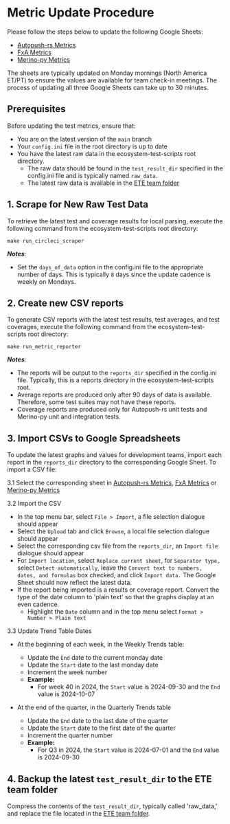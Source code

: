 # Metric Update Procedure

Please follow the steps below to update the following Google Sheets:

- [Autopush-rs Metrics][1]
- [FxA Metrics][2]
- [Merino-py Metrics][3]

The sheets are typically updated on Monday mornings (North America ET/PT) to ensure the values are
available for team check-in meetings. The process of updating all three Google Sheets can take up
to 30 minutes.

## Prerequisites

Before updating the test metrics, ensure that:

- You are on the latest version of the `main` branch
- Your `config.ini` file in the root directory is up to date
- You have the latest raw data in the ecosystem-test-scripts root directory. 
  - The raw data should be found in the `test_result_dir` specified in the config.ini file and is
    typically named `raw_data`.
  - The latest raw data is available in the [ETE team folder][0]

## 1. Scrape for New Raw Test Data

To retrieve the latest test and coverage results for local parsing, execute the following command from the ecosystem-test-scripts root directory:

```shell
make run_circleci_scraper
```

_**Notes**:_

- Set the `days_of_data` option in the config.ini file to the appropriate number of days. This is
  typically `8` days since the update cadence is weekly on Mondays.

## 2. Create new CSV reports

To generate CSV reports with the latest test results, test averages, and test coverages, execute the
following command from the ecosystem-test-scripts root directory:

```shell
make run_metric_reporter
```

_**Notes**:_

- The reports will be output to the `reports_dir` specified in the config.ini file. Typically, this
  is a reports directory in the ecosystem-test-scripts root.
- Average reports are produced only after 90 days of data is available. Therefore, some test suites
  may not have these reports.
- Coverage reports are produced only for Autopush-rs unit tests and Merino-py unit and integration
  tests.

## 3. Import CSVs to Google Spreadsheets

To update the latest graphs and values for development teams, import each report in the
`reports_dir` directory to the corresponding Google Sheet. To import a CSV file:

3.1 Select the corresponding sheet in [Autopush-rs Metrics][1], [FxA Metrics][2] or
[Merino-py Metrics][3] 

3.2 Import the CSV 

- In the top menu bar, select `File > Import`, a file selection dialogue should appear
- Select the `Upload` tab and click `Browse`, a local file selection dialogue should appear
- Select the corresponding csv file from the `reports_dir`, an `Import file` dialogue should
  appear
- For `Import location`, select `Replace current sheet`, for `Separator type,` select
  `Detect automatically`, leave the `Convert text to numbers, dates, and formulas` box
   checked, and click `Import data.` The Google Sheet should now reflect the latest data.
- If the report being imported is a results or coverage report. Convert the type of the date
     column to 'plain text' so that the graphs display at an even cadence. 
  - Highlight the `Date` column and in the top menu select `Format > Number > Plain text`

3.3 Update Trend Table Dates

- At the beginning of each week, in the Weekly Trends table:
  - Update the `End` date to the current monday date
  - Update the `Start` date to the last monday date
  - Increment the week number
  - **Example:**
    - For week 40 in 2024, the `Start` value is 2024-09-30 and the `End` value is 2024-10-07

- At the end of the quarter, in the Quarterly Trends table
  - Update the `End` date to the last date of the quarter
  - Update the `Start` date to the first date of the quarter
  - Increment the quarter number
  - **Example:** 
    - For Q3 in 2024, the `Start` value is 2024-07-01 and the `End` value is 2024-09-30


## 4. Backup the latest `test_result_dir` to the ETE team folder

Compress the contents of the `test_result_dir`, typically called 'raw_data,' and replace the file
located in the [ETE team folder][0].


[0]: https://drive.google.com/drive/folders/1N4YW97gEH6gmdlfDNtuGxUsdo2EKkCAi
[1]: https://docs.google.com/spreadsheets/d/1abjtg2e-PHm8JDP5A629KFVA-eBc8I5VtFPcz_UCDQs/edit?usp=drive_link
[2]: https://docs.google.com/spreadsheets/d/1qKwxsSI2RNo-qKZflETtBbyZ9b0ZUB_id2SL17_MmYo/edit?usp=drive_link
[3]: https://docs.google.com/spreadsheets/d/1dZjfFVoYYPHmStCbyQkWXfBy9yvL10-g6OLQ3nU_25o/edit?usp=drive_link
